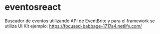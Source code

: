 # eventosreact
Buscador de eventos utilizando API de EventBrite y para el framework se utiliza UI Kit
ejemplo:
https://focused-babbage-1717a4.netlify.com/
